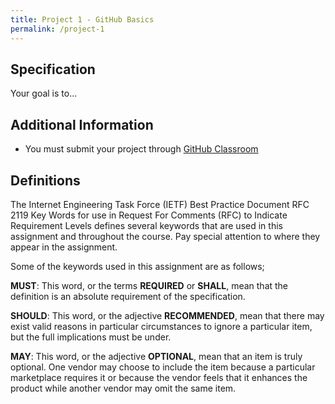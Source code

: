 ```yaml
---
title: Project 1 - GitHub Basics
permalink: /project-1
---
```

## Specification

Your goal is to...

<!--more-->
<!-- To begin work on Project 1 [accept the assignment in GitHub Classroom](https://classroom.github.com/a/laso4LN8). -->

## Additional Information
* You must submit your project through [GitHub Classroom](http://classroom.github.com)


## Definitions
The Internet Engineering Task Force (IETF) Best Practice Document RFC 2119 Key 
Words for use in Request For Comments (RFC) to Indicate Requirement Levels 
defines several keywords that are used in this assignment and throughout the 
course. Pay special attention to where they appear in the assignment.

Some of the keywords used in this assignment are as follows;

**MUST**: This word, or the terms **REQUIRED** or **SHALL**, mean that the
definition is an absolute requirement of the specification.

**SHOULD**: This word, or the adjective **RECOMMENDED**, mean that there may
exist valid reasons in particular circumstances to ignore a particular item, but
the full implications must be under.

**MAY**: This word, or the adjective **OPTIONAL**, mean that an item is truly
optional. One vendor may choose to include the item because a particular
marketplace requires it or because the vendor feels that it enhances the product
while another vendor may omit the same item.
